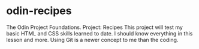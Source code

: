 # odin-recipes
The Odin Project Foundations. Project: Recipes
This project will test my basic HTML and CSS skills learned to date.
I should know everything in this lesson and more.
Using Git is a newer concept to me than the coding.